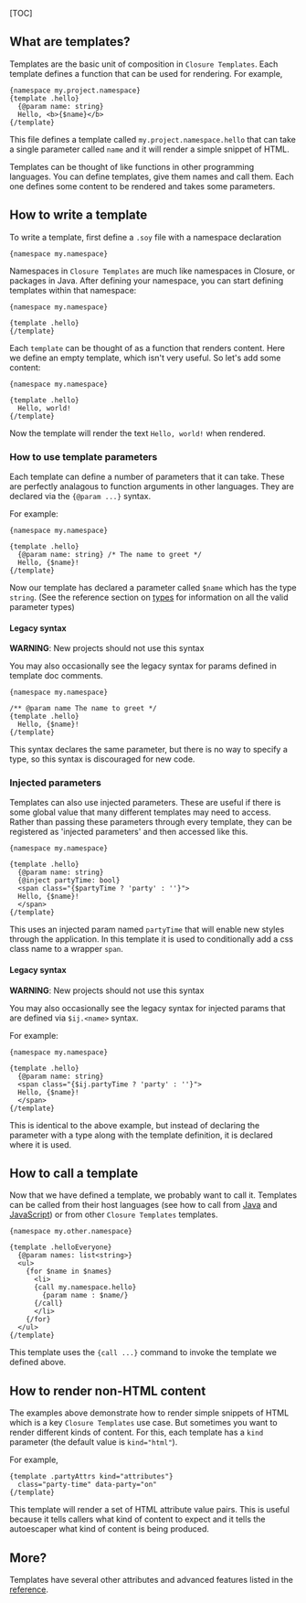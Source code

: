 [TOC]

## What are templates?

Templates are the basic unit of composition in `Closure Templates`. Each template
defines a function that can be used for rendering. For example,

```soy
{namespace my.project.namespace}
{template .hello}
  {@param name: string}
  Hello, <b>{$name}</b>
{/template}
```

This file defines a template called `my.project.namespace.hello` that can take a
single parameter called `name` and it will render a simple snippet of HTML.

Templates can be thought of like functions in other programming languages. You
can define templates, give them names and call them. Each one defines some
content to be rendered and takes some parameters.

## How to write a template

To write a template, first define a `.soy` file with a namespace declaration

```soy
{namespace my.namespace}
```

Namespaces in `Closure Templates` are much like namespaces in Closure, or packages
in Java. After defining your namespace, you can start defining templates within
that namespace:

```soy
{namespace my.namespace}

{template .hello}
{/template}
```

Each `template` can be thought of as a function that renders content. Here we
define an empty template, which isn't very useful. So let's add some content:

```soy
{namespace my.namespace}

{template .hello}
  Hello, world!
{/template}
```

Now the template will render the text `Hello, world!` when rendered.

### How to use template parameters

Each template can define a number of parameters that it can take. These are
perfectly analagous to function arguments in other languages. They are declared
via the `{@param ...}` syntax.

For example:

```soy
{namespace my.namespace}

{template .hello}
  {@param name: string} /* The name to greet */
  Hello, {$name}!
{/template}
```

Now our template has declared a parameter called `$name` which has the type
`string`. (See the reference section on [types](../reference/types.md) for
information on all the valid parameter types)

#### Legacy syntax

**WARNING**: New projects should not use this syntax

You may also occasionally see the legacy syntax for params defined in template
doc comments.

```soy
{namespace my.namespace}

/** @param name The name to greet */
{template .hello}
  Hello, {$name}!
{/template}
```

This syntax declares the same parameter, but there is no way to specify a type,
so this syntax is discouraged for new code.

### Injected parameters

Templates can also use injected parameters. These are useful if there is some
global value that many different templates may need to access. Rather than
passing these parameters through every template, they can be registered as
'injected parameters' and then accessed like this.

```soy
{namespace my.namespace}

{template .hello}
  {@param name: string}
  {@inject partyTime: bool}
  <span class="{$partyTime ? 'party' : ''}">
  Hello, {$name}!
  </span>
{/template}
```

This uses an injected param named `partyTime` that will enable new styles
through the application. In this template it is used to conditionally add a css
class name to a wrapper `span`.

#### Legacy syntax

**WARNING**: New projects should not use this syntax

You may also occasionally see the legacy syntax for injected params that are
defined via `$ij.<name>` syntax.

For example:

```soy
{namespace my.namespace}

{template .hello}
  {@param name: string}
  <span class="{$ij.partyTime ? 'party' : ''}">
  Hello, {$name}!
  </span>
{/template}
```

This is identical to the above example, but instead of declaring the parameter
with a type along with the template definition, it is declared where it is used.

## How to call a template

Now that we have defined a template, we probably want to call it. Templates can
be called from their host languages (see how to call from [Java](java.md) and
[JavaScript](js.md)) or from other `Closure Templates` templates.

```soy
{namespace my.other.namespace}

{template .helloEveryone}
  {@param names: list<string>}
  <ul>
    {for $name in $names}
      <li>
      {call my.namespace.hello}
        {param name : $name/}
      {/call}
      </li>
    {/for}
  </ul>
{/template}
```

This template uses the `{call ...}` command to invoke the template we defined
above.

## How to render non-HTML content

The examples above demonstrate how to render simple snippets of HTML which is a
key `Closure Templates` use case. But sometimes you want to render different kinds
of content. For this, each template has a `kind` parameter (the default value is
`kind="html"`).

For example,

```soy
{template .partyAttrs kind="attributes"}
  class="party-time" data-party="on"
{/template}
```

This template will render a set of HTML attribute value pairs. This is useful
because it tells callers what kind of content to expect and it tells the
autoescaper what kind of content is being produced.

## More?

Templates have several other attributes and advanced features listed in the
[reference](../reference/templates.md).
